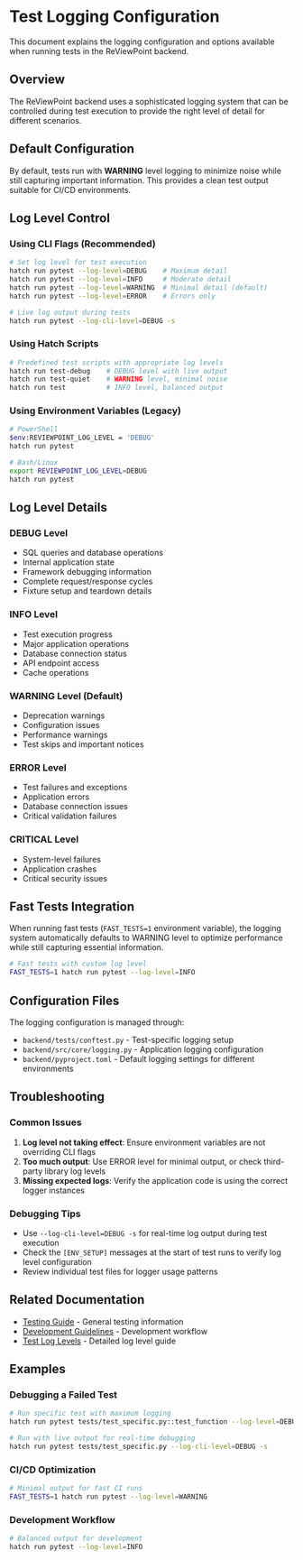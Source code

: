 # Test Logging Configuration

This document explains the logging configuration and options available when running tests in the ReViewPoint backend.

## Overview

The ReViewPoint backend uses a sophisticated logging system that can be controlled during test execution to provide the right level of detail for different scenarios.

## Default Configuration

By default, tests run with **WARNING** level logging to minimize noise while still capturing important information. This provides a clean test output suitable for CI/CD environments.

## Log Level Control

### Using CLI Flags (Recommended)

```bash
# Set log level for test execution
hatch run pytest --log-level=DEBUG    # Maximum detail
hatch run pytest --log-level=INFO     # Moderate detail
hatch run pytest --log-level=WARNING  # Minimal detail (default)
hatch run pytest --log-level=ERROR    # Errors only

# Live log output during tests
hatch run pytest --log-cli-level=DEBUG -s
```

### Using Hatch Scripts

```bash
# Predefined test scripts with appropriate log levels
hatch run test-debug    # DEBUG level with live output
hatch run test-quiet    # WARNING level, minimal noise
hatch run test          # INFO level, balanced output
```

### Using Environment Variables (Legacy)

```bash
# PowerShell
$env:REVIEWPOINT_LOG_LEVEL = 'DEBUG'
hatch run pytest

# Bash/Linux
export REVIEWPOINT_LOG_LEVEL=DEBUG
hatch run pytest
```

## Log Level Details

### DEBUG Level
- SQL queries and database operations
- Internal application state
- Framework debugging information
- Complete request/response cycles
- Fixture setup and teardown details

### INFO Level
- Test execution progress
- Major application operations
- Database connection status
- API endpoint access
- Cache operations

### WARNING Level (Default)
- Deprecation warnings
- Configuration issues
- Performance warnings
- Test skips and important notices

### ERROR Level
- Test failures and exceptions
- Application errors
- Database connection issues
- Critical validation failures

### CRITICAL Level
- System-level failures
- Application crashes
- Critical security issues

## Fast Tests Integration

When running fast tests (`FAST_TESTS=1` environment variable), the logging system automatically defaults to WARNING level to optimize performance while still capturing essential information.

```bash
# Fast tests with custom log level
FAST_TESTS=1 hatch run pytest --log-level=INFO
```

## Configuration Files

The logging configuration is managed through:

- `backend/tests/conftest.py` - Test-specific logging setup
- `backend/src/core/logging.py` - Application logging configuration
- `backend/pyproject.toml` - Default logging settings for different environments

## Troubleshooting

### Common Issues

1. **Log level not taking effect**: Ensure environment variables are not overriding CLI flags
2. **Too much output**: Use ERROR level for minimal output, or check third-party library log levels
3. **Missing expected logs**: Verify the application code is using the correct logger instances

### Debugging Tips

- Use `--log-cli-level=DEBUG -s` for real-time log output during test execution
- Check the `[ENV_SETUP]` messages at the start of test runs to verify log level configuration
- Review individual test files for logger usage patterns

## Related Documentation

- [Testing Guide](TESTING.md) - General testing information
- [Development Guidelines](../dev-guidelines.md) - Development workflow
- [Test Log Levels](../test-log-levels.md) - Detailed log level guide

## Examples

### Debugging a Failed Test

```bash
# Run specific test with maximum logging
hatch run pytest tests/test_specific.py::test_function --log-level=DEBUG -v -s

# Run with live output for real-time debugging
hatch run pytest tests/test_specific.py --log-cli-level=DEBUG -s
```

### CI/CD Optimization

```bash
# Minimal output for fast CI runs
FAST_TESTS=1 hatch run pytest --log-level=WARNING
```

### Development Workflow

```bash
# Balanced output for development
hatch run pytest --log-level=INFO
```
